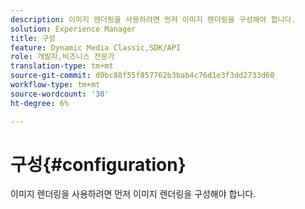 ```yaml
---
description: 이미지 렌더링을 사용하려면 먼저 이미지 렌더링을 구성해야 합니다.
solution: Experience Manager
title: 구성
feature: Dynamic Media Classic,SDK/API
role: 개발자,비즈니스 전문가
translation-type: tm+mt
source-git-commit: d0bc88f55f857762b3bab4c76d1e3f3dd2733d60
workflow-type: tm+mt
source-wordcount: '30'
ht-degree: 6%

---
```



# 구성{#configuration}

이미지 렌더링을 사용하려면 먼저 이미지 렌더링을 구성해야 합니다.

